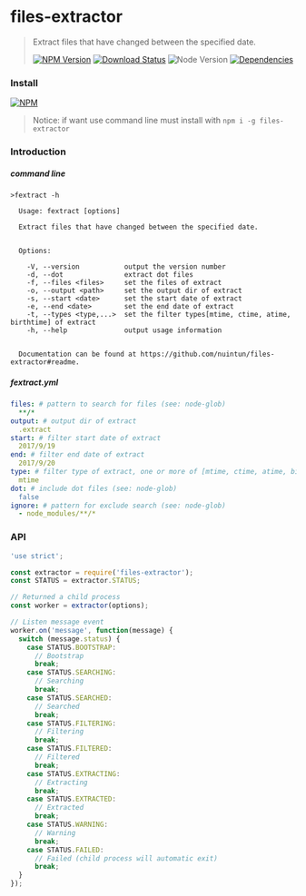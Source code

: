 # files-extractor

> Extract files that have changed between the specified date.
>
> [![NPM Version][npm-image]][npm-url]
> [![Download Status][download-image]][npm-url]
> ![Node Version][node-image]
> [![Dependencies][david-image]][david-url]

### Install

[![NPM](https://nodei.co/npm/files-extractor.png)](https://nodei.co/npm/files-extractor/)

> Notice: if want use command line must install with `npm i -g files-extractor`

### Introduction

##### command line

```
>fextract -h

  Usage: fextract [options]

  Extract files that have changed between the specified date.


  Options:

    -V, --version           output the version number
    -d, --dot               extract dot files
    -f, --files <files>     set the files of extract
    -o, --output <path>     set the output dir of extract
    -s, --start <date>      set the start date of extract
    -e, --end <date>        set the end date of extract
    -t, --types <type,...>  set the filter types[mtime, ctime, atime, birthtime] of extract
    -h, --help              output usage information


  Documentation can be found at https://github.com/nuintun/files-extractor#readme.
```

##### fextract.yml

```yml
files: # pattern to search for files (see: node-glob)
  **/*
output: # output dir of extract
  .extract
start: # filter start date of extract
  2017/9/19
end: # filter end date of extract
  2017/9/20
type: # filter type of extract, one or more of [mtime, ctime, atime, birthtime]
  mtime
dot: # include dot files (see: node-glob)
  false
ignore: # pattern for exclude search (see: node-glob)
  - node_modules/**/*
```

### API

```js
'use strict';

const extractor = require('files-extractor');
const STATUS = extractor.STATUS;

// Returned a child process
const worker = extractor(options);

// Listen message event
worker.on('message', function(message) {
  switch (message.status) {
    case STATUS.BOOTSTRAP:
      // Bootstrap
      break;
    case STATUS.SEARCHING:
      // Searching
      break;
    case STATUS.SEARCHED:
      // Searched
      break;
    case STATUS.FILTERING:
      // Filtering
      break;
    case STATUS.FILTERED:
      // Filtered
      break;
    case STATUS.EXTRACTING:
      // Extracting
      break;
    case STATUS.EXTRACTED:
      // Extracted
      break;
    case STATUS.WARNING:
      // Warning
      break;
    case STATUS.FAILED:
      // Failed (child process will automatic exit)
      break;
  }
});
```

[david-image]: http://img.shields.io/david/nuintun/files-extractor.svg?style=flat-square
[david-url]: https://david-dm.org/nuintun/files-extractor
[node-image]: http://img.shields.io/node/v/files-extractor.svg?style=flat-square
[npm-image]: http://img.shields.io/npm/v/files-extractor.svg?style=flat-square
[npm-url]: https://www.npmjs.org/package/files-extractor
[download-image]: http://img.shields.io/npm/dm/files-extractor.svg?style=flat-square
